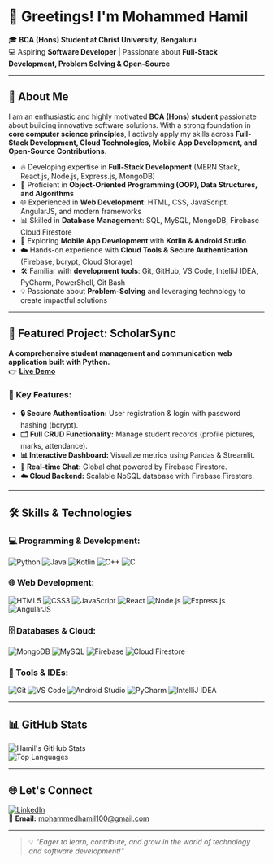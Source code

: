 # 👋 Greetings! I'm Mohammed Hamil  

🎓 **BCA (Hons) Student at Christ University, Bengaluru**  
💻 Aspiring **Software Developer** | Passionate about **Full-Stack Development, Problem Solving & Open-Source**  

---

## 🚀 About Me  

I am an enthusiastic and highly motivated **BCA (Hons) student** passionate about building innovative software solutions. With a strong foundation in **core computer science principles**, I actively apply my skills across **Full-Stack Development, Cloud Technologies, Mobile App Development, and Open-Source Contributions**.

- 🔥 Developing expertise in **Full-Stack Development** (MERN Stack, React.js, Node.js, Express.js, MongoDB)  
- 🧩 Proficient in **Object-Oriented Programming (OOP), Data Structures, and Algorithms**  
- 🌐 Experienced in **Web Development**: HTML, CSS, JavaScript, AngularJS, and modern frameworks  
- 📊 Skilled in **Database Management**: SQL, MySQL, MongoDB, Firebase Cloud Firestore  
- 📱 Exploring **Mobile App Development** with **Kotlin & Android Studio**  
- ☁️ Hands-on experience with **Cloud Tools & Secure Authentication** (Firebase, bcrypt, Cloud Storage)  
- 🛠 Familiar with **development tools**: Git, GitHub, VS Code, IntelliJ IDEA, PyCharm, PowerShell, Git Bash  
- 💡 Passionate about **Problem-Solving** and leveraging technology to create impactful solutions   

---

## 💼 Featured Project: ScholarSync  
**A comprehensive student management and communication web application built with Python.**  
👉 [**Live Demo**](https://scholarsync.streamlit.app/)  

### 🔑 Key Features:  
- **🔒 Secure Authentication:** User registration & login with password hashing (bcrypt).  
- **🗂 Full CRUD Functionality:** Manage student records (profile pictures, marks, attendance).  
- **📊 Interactive Dashboard:** Visualize metrics using Pandas & Streamlit.  
- **💬 Real-time Chat:** Global chat powered by Firebase Firestore.  
- **☁️ Cloud Backend:** Scalable NoSQL database with Firebase Firestore.  

---

## 🛠 Skills & Technologies  

### 💻 Programming & Development:  
![Python](https://img.shields.io/badge/Python-3776AB?style=for-the-badge&logo=python&logoColor=white)
![Java](https://img.shields.io/badge/Java-007396?style=for-the-badge&logo=java&logoColor=white)
![Kotlin](https://img.shields.io/badge/Kotlin-0095D5?style=for-the-badge&logo=kotlin&logoColor=white)
![C++](https://img.shields.io/badge/C++-00599C?style=for-the-badge&logo=c%2B%2B&logoColor=white)
![C](https://img.shields.io/badge/C-A8B9CC?style=for-the-badge&logo=c&logoColor=white)

### 🌐 Web Development:  
![HTML5](https://img.shields.io/badge/HTML5-E34F26?style=for-the-badge&logo=html5&logoColor=white)
![CSS3](https://img.shields.io/badge/CSS3-1572B6?style=for-the-badge&logo=css3&logoColor=white)
![JavaScript](https://img.shields.io/badge/JavaScript-F7DF1E?style=for-the-badge&logo=javascript&logoColor=black)
![React](https://img.shields.io/badge/React-20232A?style=for-the-badge&logo=react&logoColor=61DAFB)
![Node.js](https://img.shields.io/badge/Node.js-339933?style=for-the-badge&logo=node.js&logoColor=white)
![Express.js](https://img.shields.io/badge/Express.js-000000?style=for-the-badge&logo=express&logoColor=white)
![AngularJS](https://img.shields.io/badge/AngularJS-E23237?style=for-the-badge&logo=angularjs&logoColor=white)

### 🗄 Databases & Cloud:  
![MongoDB](https://img.shields.io/badge/MongoDB-4EA94B?style=for-the-badge&logo=mongodb&logoColor=white)
![MySQL](https://img.shields.io/badge/MySQL-005C84?style=for-the-badge&logo=mysql&logoColor=white)
![Firebase](https://img.shields.io/badge/Firebase-FFCA28?style=for-the-badge&logo=firebase&logoColor=black)
![Cloud Firestore](https://img.shields.io/badge/Cloud_Firestore-FFCB2B?style=for-the-badge&logo=firebase&logoColor=black)

### 🔧 Tools & IDEs:  
![Git](https://img.shields.io/badge/Git-F05032?style=for-the-badge&logo=git&logoColor=white)
![VS Code](https://img.shields.io/badge/VS%20Code-0078D4?style=for-the-badge&logo=visual-studio-code&logoColor=white)
![Android Studio](https://img.shields.io/badge/Android%20Studio-3DDC84?style=for-the-badge&logo=android-studio&logoColor=white)
![PyCharm](https://img.shields.io/badge/PyCharm-000000?style=for-the-badge&logo=pycharm&logoColor=white)
![IntelliJ IDEA](https://img.shields.io/badge/IntelliJ%20IDEA-000000?style=for-the-badge&logo=intellij-idea&logoColor=white)

---

## 📊 GitHub Stats  

![Hamil's GitHub Stats](https://github-readme-stats.vercel.app/api?username=HamilWT&show_icons=true&theme=radical)  
![Top Languages](https://github-readme-stats.vercel.app/api/top-langs/?username=HamilWT&layout=compact&theme=radical)  

---

## 🌐 Let's Connect  

[![LinkedIn](https://img.shields.io/badge/LinkedIn-blue?style=for-the-badge&logo=linkedin)](https://www.linkedin.com/in/mohammed-hamil-pr)  
📧 **Email:** mohammedhamil100@gmail.com  

---

> 💡 *"Eager to learn, contribute, and grow in the world of technology and software development!"*
